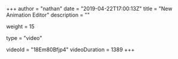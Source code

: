 +++
author = "nathan"
date = "2019-04-22T17:00:13Z"
title = "New Animation Editor"
description = ""

weight = 15

type = "video"

videoId = "18Em80Bfjp4"
videoDuration = 1389
+++

